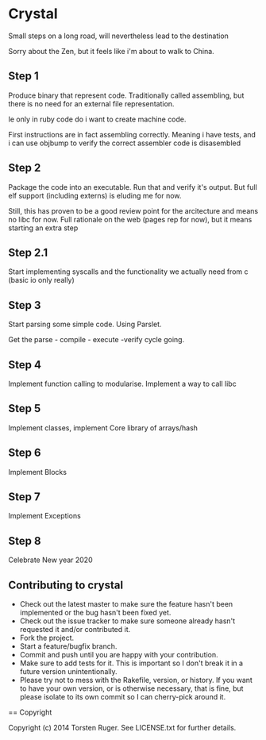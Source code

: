 Crystal
=======

Small steps on a long road, will nevertheless lead to the destination

Sorry about the Zen, but it feels like i'm about to walk to China.

Step 1
------

Produce binary that represent code. Traditionally called assembling, but there is no need for an external file
representation. 

Ie only in ruby code do i want to create machine code.

First instructions are in fact assembling correctly. Meaning i have tests, and i can use objbump to verify the correct assembler code is disasembled

Step 2
------

Package the code into an executable. Run that and verify it's output. But full elf support (including externs) is eluding me for now.

Still, this has proven to be a good review point for the arcitecture and means no libc for now.
Full rationale on the web (pages rep for now), but it means starting an extra step

Step 2.1
--------

Start implementing syscalls and the functionality we actually need from c (basic io only really)

Step 3
-------

Start parsing some simple code. Using Parslet.

Get the parse - compile - execute -verify cycle going.

Step 4
-------

Implement function calling to modularise.
Implement a way to call libc

Step 5
------

Implement classes,  implement Core library of arrays/hash

Step 6
------

Implement Blocks

Step 7
------

Implement Exceptions

Step 8
-------


Celebrate New year 2020



Contributing to crystal
-----------------------
 
* Check out the latest master to make sure the feature hasn't been implemented or the bug hasn't been fixed yet.
* Check out the issue tracker to make sure someone already hasn't requested it and/or contributed it.
* Fork the project.
* Start a feature/bugfix branch.
* Commit and push until you are happy with your contribution.
* Make sure to add tests for it. This is important so I don't break it in a future version unintentionally.
* Please try not to mess with the Rakefile, version, or history. If you want to have your own version, or is otherwise necessary, that is fine, but please isolate to its own commit so I can cherry-pick around it.

== Copyright

Copyright (c) 2014 Torsten Ruger. See LICENSE.txt for
further details.

